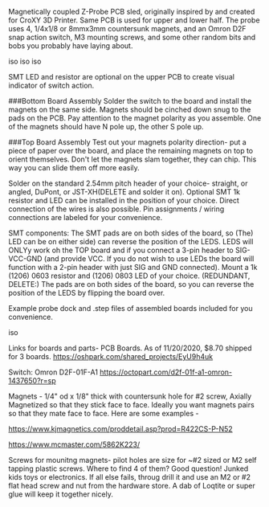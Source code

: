 Magnetically coupled Z-Probe PCB sled, originally inspired by and created for CroXY 3D Printer. Same PCB is used for upper and lower half. The probe uses 4, 1/4x1/8 or 8mmx3mm countersunk magnets, and an Omron D2F snap action switch, M3 mounting screws, and some other random bits and bobs you probably have laying about.

iso iso iso

SMT LED and resistor are optional on the upper PCB to create visual indicator of switch action.

###Bottom Board Assembly
Solder the switch to the board and install the magnets on the same side. Magnets should be cinched down snug to the pads on the PCB. Pay attention to the magnet polarity as you assemble.  One of the magnets should have N pole up, the other S pole up.


###Top Board Assembly
Test out your magnets polarity direction- put a piece of paper over the board, and place the remaining magnets on top to orient themselves. Don't let the magnets slam together, they can chip. This way you can slide them off more easily.

Solder on the standard 2.54mm pitch header of your choice- straight, or angled, DuPont, or JST-XH(DELETE and solder it on). Optional SMT 1k resistor and LED can be installed in the position of your choice. Direct connection of the wires is also possible. Pin assignments / wiring connections are labeled for your convenience.

SMT components: The SMT pads are on both sides of the board, so (The) LED can be on either side) can reverse the position of the LEDS. LEDS will ONLYy work oh the TOP board and if you connect a 3-pin header to SIG-VCC-GND (and provide VCC.  If you do not wish to use LEDs the board will function with a 2-pin header with just SIG and GND connected). Mount a 1k (1206) 0603 resistor and (1206) 0803 LED of your choice. (REDUNDANT, DELETE:) The pads are on both sides of the board, so you can reverse the position of the LEDS by flipping the board over.

Example probe dock and .step files of assembled boards included for you convenience.

iso

Links for boards and parts- PCB Boards. As of 11/20/2020, $8.70 shipped for 3 boards.
https://oshpark.com/shared_projects/EyU9h4uk

Switch: Omron D2F-01F-A1 https://octopart.com/d2f-01f-a1-omron-1437650?r=sp

Magnets - 1/4" od x 1/8" thick with countersunk hole for #2 screw, Axially Magnetized so that they stick face to face. Ideally you want magnets pairs so that they mate face to face. Here are some examples -

https://www.kjmagnetics.com/proddetail.asp?prod=R422CS-P-N52

https://www.mcmaster.com/5862K223/

Screws for mounitng magnets- pilot holes are size for ~#2 sized or M2 self tapping plastic screws. Where to find 4 of them? Good question! Junked kids toys or electronics. If all else fails, throug drill it and use an M2 or #2 flat head screw and nut from the hardware store. A dab of Loqtite or super glue will keep it together nicely.
